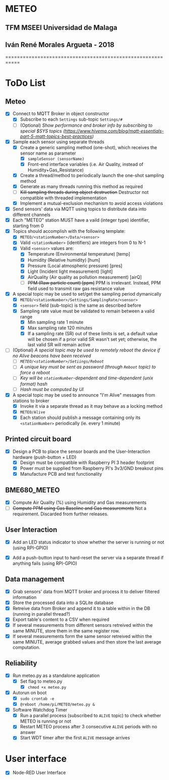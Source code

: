 # METEO
## TFM MSEEI Universidad de Malaga
## Iván René Morales Argueta - 2018

===========================================================


# ToDo List
## Meteo
- [x] Connect to MQTT Broker in object constructor
	* [x] Subscribe to each ```Settings``` sub-topic ```Settings/#```
	* [ ] \(Optional) _Show performance and broker info by subscribing to special $SYS topics (https://www.hivemq.com/blog/mqtt-essentials-part-5-mqtt-topics-best-practices)_
- [x] Sample each sensor using separate threads
	* [x] Create a generic sampling method (one-shot), which receives the sensor name as parameter
		- [x] ```sampleSensor (sensorName)```
		- [x] Front-end interface variables (i.e. Air Quality, instead of Humidity+Gas_Resistance)
	- [x] Create a thread/method to periodically launch the one-shot sampling method
	* [x] Generate as many threads running this method as required
	* [ ] ~~Kill sampling threads during object destruction~~ Destructor not compatible with threaded implementation
	* [X] Implement a mutual-exclusion mechanism to avoid access violations
- [x] Send sensors' data via MQTT using topics to distribute data into different channels
- [x] Each "METEO" station MUST have a vaild (integer type) identifier, starting from 0
- [x] Topics should accomplish with the following template:
	* [x] ```METEO/<stationNumber>/Data/<sensor>```
	* [x] Valid ```<stationNumber>``` (identifiers) are integers from 0 to N-1
	* [x] Valid ```<sensor>``` values are:
		- [x] Temperature (Environmental temperature) [temp]
		- [x] Humidity (Relative humidity) [hum]
		- [x] Pressure (Local atmospheric pressure) [pres]
		- [x] Light (Incident light measurement) [light]
		- [x] AirQuality (Air quality as pollution measurement) [airQ]
		- [ ] ~~PPM (Raw particle count) [ppm]~~ PPM is irrelevant. Instead, PPM field used to transmit raw gas resistance value
- [x] A special topic may be used to set/get the sampling period dymanically
	* [x] ```METEO/<stationNumber>/Settings/SamplingRate/<sensor>```
	* [x] ```<sensor>``` field (sub-topic) is the same as described before
	* [x] Sampling rate value must be validated to remain between a valid range
		- [x] Min sampling rate 1 minute
		- [x] Max sampling rate 120 minutes
		- [x] If a sampling rate (SR) out of these limits is set, a default value will be chosen if a prior valid SR wasn't set yet; otherwise, the last valid SR will remain active
- [ ] \(Optional) _A special topic may be used to remotely reboot the device if no Alive beacons have been received_
	- [ ] _```METEO/<stationNumber>/Setiings/Reboot```_
	- [ ] _A unique key must be sent as password (through ```Reboot``` topic) to force a reboot_
	- [ ] _Key will be ```stationNumber```-dependent and time-dependent (unix format) hash_
	- [ ] _Hash must be computed by UI_
- [x] A special topic may be used to announce "I'm Alive" messages from stations to broker
	* [x] Invoke it via a separate thread as it may behave as a locking method
	* [x] ```METEO/Alive```
	* [x] Each station should publish a message containing only its ```<stationNumber>``` periodically (ie. every 1 minute)

## Printed circuit board
- [x] Design a PCB to place the sensor boards and the User-Interaction hardware (push-button + LED)
	- [x] Design must be compatible with Raspberry PI 3 header footprint
	- [x] Power must be supplied from Raspberry PI's 3v3/GND breakout pins
	- [x] Manufacture PCB and test functionality

## BME680_METEO
- [x] Compute Air Quality (%) using Humidity and Gas measurements
- [ ] ~~Compute PPM using Gas Baseline and Gas measurements~~ Not a requirement. Discarded from further releases.

## User Interaction
- [x] Add an LED status indicator to show whether the server is running or not (using RPI-GPIO)
- [x] Add a push-button input to hard-reset the server via a separate thread if anything fails (using RPI-GPIO)


## Data management
- [x] Grab sensors' data from MQTT broker and process it to deliver filtered information 
- [x] Store the processed data into a SQLite database
- [x] Retreive data from Broker and append it to a table within in the DB (running in parallel thread?)
- [x] Export table's content to a CSV when required
- [x] If several measurements from different sensors retreived within the same MINUTE, store them in the same register row.
- [x] If several measurements form the same sensor retreived within the same MINUTE, average grabbed values and then store the last average computation.

## Reliability
- [x] Run meteo.py as a standalone application
	- [x] Set flag to meteo.py
		- [x] ```chmod +x meteo.py```
- [x] Autorun on boot
	- [x] ```sudo crontab -e```
	- [x] ```@reboot /home/pi/METEO/meteo.py &```
- [x] Software Watchdog Timer
	- [x] Run a parallel process (subscribed to ```ALIVE``` topic) to check whether METEO is running or not
	- [x] Restart METEO process after 3 consecutive ```ALIVE``` periods with no answer
	- [x] Start WDT timer after the first ```ALIVE``` message arrives

# User interface
- [x] Node-RED User Interface

